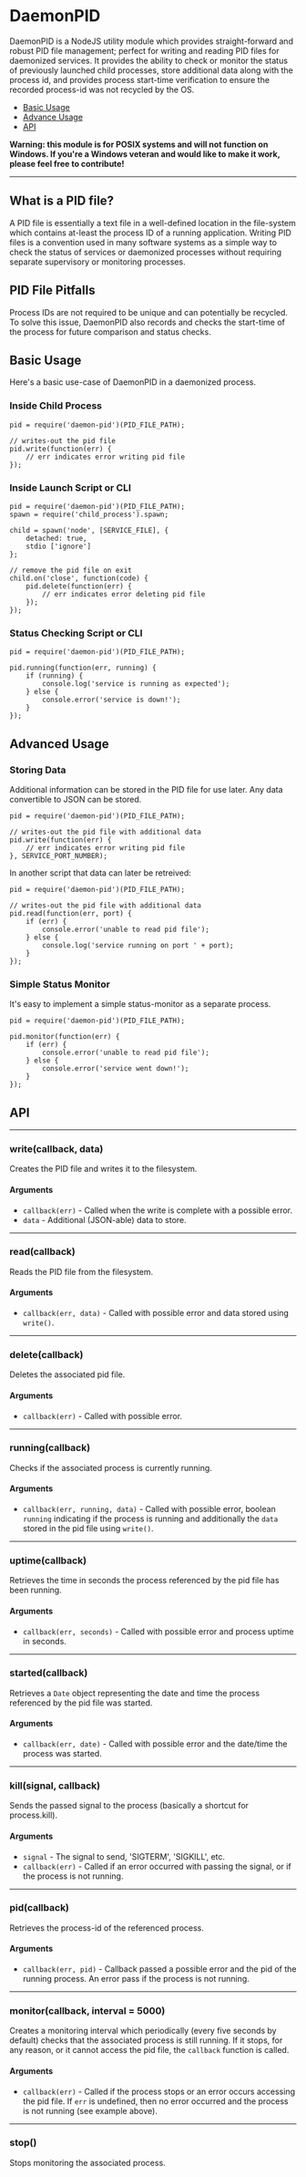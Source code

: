 DaemonPID
==========

DaemonPID is a NodeJS utility module which provides straight-forward and robust PID file management; perfect for writing and reading PID files for daemonized services. It provides the ability to check or monitor the status of previously launched child processes, store additional data along with the process id, and provides process start-time verification to ensure the recorded process-id was not recycled by the OS.

- [Basic Usage](#basic-usage)
- [Advance Usage](#advanced-usage)
- [API](#api)

**Warning: this module is for POSIX systems and will not function on Windows. If you're a Windows veteran and would like to make it work, please feel free to contribute!**

-----------------------




## What is a PID file?

A PID file is essentially a text file in a well-defined location in the 
file-system which contains at-least the process ID of a running application. 
Writing PID files is a convention used in many software systems as a simple 
way to check the status of services or daemonized processes without requiring 
separate supervisory or monitoring processes.




## PID File Pitfalls 

Process IDs are not required to be unique and can potentially be recycled. To solve this issue, DaemonPID also records and checks the start-time of the process for future comparison and status checks.




## Basic Usage

Here's a basic use-case of DaemonPID in a daemonized process.

### Inside Child Process

    pid = require('daemon-pid')(PID_FILE_PATH);
    
    // writes-out the pid file
    pid.write(function(err) {
        // err indicates error writing pid file
    });

### Inside Launch Script or CLI

    pid = require('daemon-pid')(PID_FILE_PATH);
    spawn = require('child_process').spawn;
    
    child = spawn('node', [SERVICE_FILE], {
        detached: true,
        stdio ['ignore']
    };
    
    // remove the pid file on exit
    child.on('close', function(code) {
        pid.delete(function(err) {
            // err indicates error deleting pid file
        });
    });

### Status Checking Script or CLI

    pid = require('daemon-pid')(PID_FILE_PATH);
    
    pid.running(function(err, running) {
        if (running) {
            console.log('service is running as expected');
        } else {
            console.error('service is down!');
        }
    });




## Advanced Usage
    
### Storing Data

Additional information can be stored in the PID file for use later. Any data convertible to JSON can be stored.

    pid = require('daemon-pid')(PID_FILE_PATH);
    
    // writes-out the pid file with additional data
    pid.write(function(err) {
        // err indicates error writing pid file
    }, SERVICE_PORT_NUMBER);

In another script that data can later be retreived:

    pid = require('daemon-pid')(PID_FILE_PATH);
    
    // writes-out the pid file with additional data
    pid.read(function(err, port) {
        if (err) {
            console.error('unable to read pid file');
        } else {
            console.log('service running on port ' + port);
        }
    });

### Simple Status Monitor

It's easy to implement a simple status-monitor as a separate process.

    pid = require('daemon-pid')(PID_FILE_PATH);
    
    pid.monitor(function(err) {
        if (err) {
            console.error('unable to read pid file');
        } else {
            console.error('service went down!');
        }
    });





## API

-------------

### write(callback, data)

Creates the PID file and writes it to the filesystem.

#### Arguments

- `callback(err)` - Called when the write is complete with a possible error.
- `data` - Additional (JSON-able) data to store.

-------------

### read(callback)

Reads the PID file from the filesystem.

#### Arguments

- `callback(err, data)` - Called with possible error and data stored using `write()`.

-------------

### delete(callback)

Deletes the associated pid file.

#### Arguments

- `callback(err)` - Called with possible error.

-------------

### running(callback)

Checks if the associated process is currently running.

#### Arguments

- `callback(err, running, data)` - Called with possible error, boolean `running` indicating if the process is running and additionally the `data` stored in the pid file using `write()`.

-------------

### uptime(callback)

Retrieves the time in seconds the process referenced by the pid file has been running.

#### Arguments

- `callback(err, seconds)` - Called with possible error and process uptime in seconds.

-------------

### started(callback)

Retrieves a `Date` object representing the date and time the process referenced by the pid file was started.
 
#### Arguments

- `callback(err, date)` - Called with possible error and the date/time the process was started.

-------------

### kill(signal, callback)

Sends the passed signal to the process (basically a shortcut for process.kill).

#### Arguments

- `signal` - The signal to send, 'SIGTERM', 'SIGKILL', etc.
- `callback(err)` - Called if an error occurred with passing the signal, or if the process is not running.

-------------

### pid(callback)

Retrieves the process-id of the referenced process.

#### Arguments

- `callback(err, pid)` - Callback passed a possible error and the pid of the running process. An error pass if the process is not running.

-------------

### monitor(callback, interval = 5000)

Creates a monitoring interval which periodically (every five seconds by default) checks that the associated process is still running. If it stops, for any reason, or it cannot access the pid file, the `callback` function is called.

#### Arguments

- `callback(err)` - Called if the process stops or an error occurs accessing the pid file. If `err` is undefined, then no error occurred and the process is not running (see example above).

-------------

### stop()

Stops monitoring the associated process.
